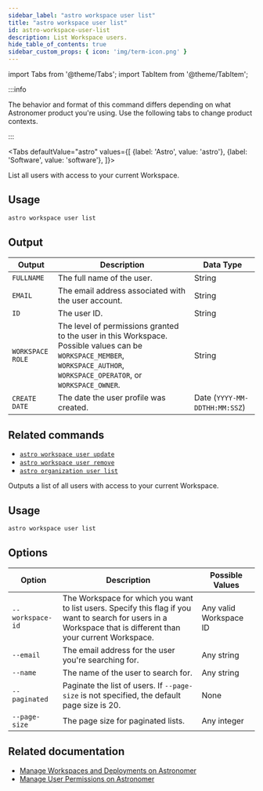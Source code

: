 ```yaml
---
sidebar_label: "astro workspace user list"
title: "astro workspace user list"
id: astro-workspace-user-list
description: List Workspace users.
hide_table_of_contents: true
sidebar_custom_props: { icon: 'img/term-icon.png' } 
---
```


import Tabs from '@theme/Tabs';
import TabItem from '@theme/TabItem';

:::info

The behavior and format of this command differs depending on what Astronomer product you're using. Use the following tabs to change product contexts.

:::

<Tabs
defaultValue="astro"
values={[
{label: 'Astro', value: 'astro'},
{label: 'Software', value: 'software'},
]}>
<TabItem value="astro">

List all users with access to your current Workspace.

## Usage

```sh
astro workspace user list
```

## Output

| Output           | Description                                                                                                                                                                | Data Type                     |
| ---------------- | -------------------------------------------------------------------------------------------------------------------------------------------------------------------------- | ----------------------------- |
| `FULLNAME`       | The full name of the user.                                                                                                                                                 | String                        |
| `EMAIL`          | The email address associated with the user account.                                                                                                                        | String                        |
| `ID`             | The user ID.                                                                                                                                                               | String                        |
| `WORKSPACE ROLE` | The level of permissions granted to the user in this Workspace. Possible values can be `WORKSPACE_MEMBER`, `WORKSPACE_AUTHOR`, `WORKSPACE_OPERATOR`, or `WORKSPACE_OWNER`. | String                        |
| `CREATE DATE`    | The date the user profile was created.                                                                                                                                     | Date (`YYYY-MM-DDTHH:MM:SSZ`) |

## Related commands

- [`astro workspace user update`](cli/astro-workspace-user-update.md)
- [`astro workspace user remove`](cli/astro-workspace-user-remove.md)
- [`astro organization user list`](cli/astro-organization-user-list.md)

</TabItem>
<TabItem value="software">

Outputs a list of all users with access to your current Workspace.

## Usage

```sh
astro workspace user list
```

## Options

| Option           | Description                                                                                                                                                     | Possible Values        |
| ---------------- | --------------------------------------------------------------------------------------------------------------------------------------------------------------- | ---------------------- |
| `--workspace-id` | The Workspace for which you want to list users. Specify this flag if you want to search for users in a Workspace that is different than your current Workspace. | Any valid Workspace ID |
| `--email`        | The email address for the user you're searching for.                                                                                                            | Any string             |
| `--name`         | The name of the user to search for.                                                                                                                             | Any string             |
| `--paginated `   | Paginate the list of users. If `--page-size` is not specified, the default page size is 20.                                                                     | None                   |
| `--page-size`    | The page size for paginated lists.                                                                                                                              | Any integer            |

## Related documentation

- [Manage Workspaces and Deployments on Astronomer](https://docs.astronomer.io/software/manage-workspaces)
- [Manage User Permissions on Astronomer](https://docs.astronomer.io/software/workspace-permissions)

</TabItem>
</Tabs>

